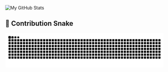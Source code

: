 ![My GitHub Stats](https://github-readme-stats.vercel.app/api?username=guruguruge&show_icons=true&count_private=true&hide=prs&theme=radical)
## 🐍 Contribution Snake
![snake gif](https://raw.githubusercontent.com/guruguruge/guruguruge/output/github-contribution-grid-snake.svg)


<!--
**guruguruge/guruguruge** is a ✨ _special_ ✨ repository because its `README.md` (this file) appears on your GitHub profile.

Here are some ideas to get you started:

- 🔭 I’m currently working on ...
- 🌱 I’m currently learning ...
- 👯 I’m looking to collaborate on ...
- 🤔 I’m looking for help with ...
- 💬 Ask me about ...
- 📫 How to reach me: ...
- 😄 Pronouns: ...
- ⚡ Fun fact: ...
-->
